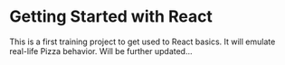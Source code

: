 # Getting Started with React

This is a first training project to get used to React basics. It will emulate real-life Pizza behavior. Will be further updated...
